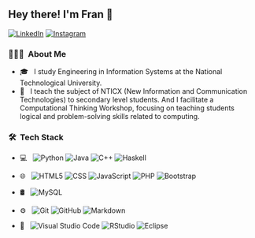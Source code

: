 

<p align="center">
<h2> Hey there! I'm Fran 👋</h2> 
<a href="https://www.linkedin.com/in/franco-hilt/"><img alt="LinkedIn" src="https://img.shields.io/badge/LinkedIn-blue?style=flat-square&logo=linkedin"></a>
<a href="https://www.instagram.com/franco.hilt/"><img alt="Instagram" src="https://img.shields.io/badge/Instagram-blue?style=flat-square&logo=instagram"></a>
</p>

<h3> 👨🏻‍💻 &nbsp;About Me </h3> 

- 🎓 &nbsp; I study Engineering in Information Systems at the National Technological University.
- 💼 &nbsp; I teach the subject of NTICX (New Information and Communication Technologies) to secondary level students. And I facilitate a Computational Thinking Workshop, focusing on teaching students logical and problem-solving skills related to computing.



<h3> 🛠 &nbsp;Tech Stack</h3>

- 💻 &nbsp;
  ![Python](https://img.shields.io/badge/-Python-333333?style=flat&logo=python)
  ![Java](https://img.shields.io/badge/-Java-333333?style=flat&logo=Java&logoColor=007396)
  ![C++](https://img.shields.io/badge/-C++-333333?style=flat&logo=C%2B%2B&logoColor=00599C)
  ![Haskell](https://img.shields.io/badge/-Haskell-333333?style=flat&logo=haskell)

  
- 🌐 &nbsp;
  ![HTML5](https://img.shields.io/badge/-HTML5-333333?style=flat&logo=HTML5)
  ![CSS](https://img.shields.io/badge/-CSS-333333?style=flat&logo=CSS3&logoColor=1572B6)
  ![JavaScript](https://img.shields.io/badge/-JavaScript-333333?style=flat&logo=javascript)
  ![PHP](https://img.shields.io/badge/-PHP-333333?style=flat&logo=Php&logoColor=007396)
  ![Bootstrap](https://img.shields.io/badge/-Bootstrap-333333?style=flat&logo=bootstrap&logoColor=563D7C)

- 🛢 &nbsp;
  ![MySQL](https://img.shields.io/badge/-MySQL-333333?style=flat&logo=mysql)
  
- ⚙️ &nbsp;
  ![Git](https://img.shields.io/badge/-Git-333333?style=flat&logo=git)
  ![GitHub](https://img.shields.io/badge/-GitHub-333333?style=flat&logo=github)
  ![Markdown](https://img.shields.io/badge/-Markdown-333333?style=flat&logo=markdown)
  
- 🔧 &nbsp;
  ![Visual Studio Code](https://img.shields.io/badge/-Visual%20Studio%20Code-333333?style=flat&logo=visual-studio-code&logoColor=007ACC)
  ![RStudio](https://img.shields.io/badge/-RStudio-333333?style=flat&logo=rstudio)
  ![Eclipse](https://img.shields.io/badge/-Eclipse-333333?style=flat&logo=eclipse-ide&logoColor=2C2255)
  
